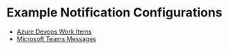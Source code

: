 # Example Notification Configurations

* [Azure Devops Work Items](azure-devops-workitems.json)
* [Microsoft Teams Messages](teams-message.json)
